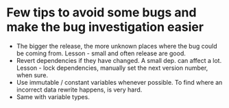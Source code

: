 # Few tips to avoid some bugs and make the bug investigation easier

* The bigger the release, the more unknown places where the bug could be coming from. Lesson - small and often release are good. 
* Revert dependencies if they have changed. A small dep. can affect a lot. Lesson - lock dependencies, manually set the next version number, when sure.
* Use immutable / constant variables whenever possible. To find where an incorrect data rewrite happens, is very hard.
* Same with variable types.
